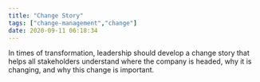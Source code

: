 ```yaml
---
title: "Change Story"
tags: ["change-management","change"]
date: 2020-09-11 06:18:34
---
```


In times of transformation, leadership should develop a change story that helps all stakeholders understand where the company is headed, why it is changing, and why this change is important.
